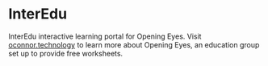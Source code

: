 # InterEdu
InterEdu interactive learning portal for Opening Eyes.
Visit [oconnor.technology](http://oconnor.technology) to learn more about Opening Eyes, an education group set up to provide free worksheets.
